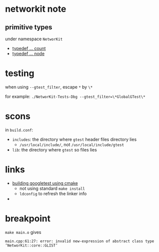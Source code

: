 


# networkit note 

## primitive types

under namespace `NetworKit`

- [typedef ... count](https://github.com/xiaohan2012/networkit/blob/Dev/networkit/cpp/Globals.h#L21)
- [typedef ... node](https://github.com/xiaohan2012/networkit/blob/Dev/networkit/cpp/Globals.h#L23)


# testing

when using `--gtest_filter`, escape `*` by `\*`

for example: `./NetworKit-Tests-Dbg --gtest_filter=\*GlobalGTest\*`


# scons

in `build.conf`:

- `includes`: the directory where `gtest` header files directory lies
  - `/usr/local/include/`, not `/usr/local/include/gtest`
- `lib`: the directory where `gtest` so files lies

# links

- [building googletest using cmake](https://stackoverflow.com/questions/13513905/how-to-setup-googletest-as-a-shared-library-on-linux)
  - not using standard `make install`
  - `ldconfig` to refresh the linker info
- 


# breakpoint

`make main.o` gives 

```
main.cpp:61:27: error: invalid new-expression of abstract class type ‘NetworKit::core::GLIST’
```